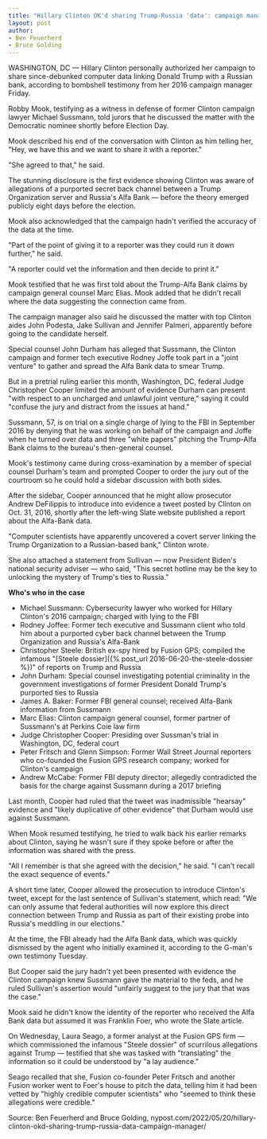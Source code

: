 ```yaml
---
title: "Hillary Clinton OK'd sharing Trump-Russia 'data': campaign manager"
layout: post
author:
- Ben Feuerherd
- Bruce Golding
---
```


WASHINGTON, DC — Hillary Clinton personally authorized her campaign to share since-debunked computer data linking Donald Trump with a Russian bank, according to bombshell testimony from her 2016 campaign manager Friday.

Robby Mook, testifying as a witness in defense of former Clinton campaign lawyer Michael Sussmann, told jurors that he discussed the matter with the Democratic nominee shortly before Election Day.

Mook described his end of the conversation with Clinton as him telling her, "Hey, we have this and we want to share it with a reporter."

"She agreed to that," he said.

The stunning disclosure is the first evidence showing Clinton was aware of allegations of a purported secret back channel between a Trump Organization server and Russia's Alfa Bank — before the theory emerged publicly eight days before the election.

Mook also acknowledged that the campaign hadn't verified the accuracy of the data at the time.

"Part of the point of giving it to a reporter was they could run it down further," he said.

"A reporter could vet the information and then decide to print it."

Mook testified that he was first told about the Trump-Alfa Bank claims by campaign general counsel Marc Elias. Mook added that he didn't recall where the data suggesting the connection came from.

The campaign manager also said he discussed the matter with top Clinton aides John Podesta, Jake Sullivan and Jennifer Palmeri, apparently before going to the candidate herself.

Special counsel John Durham has alleged that Sussmann, the Clinton campaign and former tech executive Rodney Joffe took part in a "joint venture" to gather and spread the Alfa Bank data to smear Trump.

But in a pretrial ruling earlier this month, Washington, DC, federal Judge Christopher Cooper limited the amount of evidence Durham can present "with respect to an uncharged and unlawful joint venture," saying it could "confuse the jury and distract from the issues at hand."

Sussmann, 57, is on trial on a single charge of lying to the FBI in September 2016 by denying that he was working on behalf of the campaign and Joffe when he turned over data and three "white papers" pitching the Trump-Alfa Bank claims to the bureau's then-general counsel.

Mook's testimony came during cross-examination by a member of special counsel Durham's team and prompted Cooper to order the jury out of the courtroom so he could hold a sidebar discussion with both sides.

After the sidebar, Cooper announced that he might allow prosecutor Andrew DeFilippis to introduce into evidence a tweet posted by Clinton on Oct. 31, 2016, shortly after the left-wing Slate website published a report about the Alfa-Bank data.

"Computer scientists have apparently uncovered a covert server linking the Trump Organization to a Russian-based bank," Clinton wrote.

She also attached a statement from Sullivan — now President Biden's national security adviser — who said, "This secret hotline may be the key to unlocking the mystery of Trump's ties to Russia."

**Who's who in the case**

- Michael Sussmann: Cybersecurity lawyer who worked for Hillary Clinton's 2016 campaign; charged with lying to the FBI
- Rodney Joffee: Former tech executive and Sussmann client who told him about a purported cyber back channel between the Trump Organization and Russia's Alfa-Bank
- Christopher Steele: British ex-spy hired by Fusion GPS; compiled the infamous "[Steele dossier]({% post_url 2016-06-20-the-steele-dossier %})" of reports on Trump and Russia
- John Durham: Special counsel investigating potential criminality in the government investigations of former President Donald Trump's purported ties to Russia
- James A. Baker: Former FBI general counsel; received Alfa-Bank information from Sussmann
- Marc Elias: Clinton campaign general counsel, former partner of Sussmann's at Perkins Coie law firm
- Judge Christopher Cooper: Presiding over Sussman's trial in Washington, DC, federal court
- Peter Fritsch and Glenn Simpson: Former Wall Street Journal reporters who co-founded the Fusion GPS research company; worked for Clinton's campaign
- Andrew McCabe: Former FBI deputy director; allegedly contradicted the basis for the charge against Sussmann during a 2017 briefing

Last month, Cooper had ruled that the tweet was inadmissible "hearsay" evidence and "likely duplicative of other evidence" that Durham would use against Sussmann.

When Mook resumed testifying, he tried to walk back his earlier remarks about Clinton, saying he wasn't sure if they spoke before or after the information was shared with the press.

"All I remember is that she agreed with the decision," he said. "I can't recall the exact sequence of events."

A short time later, Cooper allowed the prosecution to introduce Clinton's tweet, except for the last sentence of Sullivan's statement, which read: "We can only assume that federal authorities will now explore this direct connection between Trump and Russia as part of their existing probe into Russia's meddling in our elections."

At the time, the FBI already had the Alfa Bank data, which was quickly dismissed by the agent who initially examined it, according to the G-man's own testimony Tuesday.

But Cooper said the jury hadn't yet been presented with evidence the Clinton campaign knew Sussmann gave the material to the feds, and he ruled Sullivan's assertion would "unfairly suggest to the jury that that was the case."

Mook said he didn't know the identity of the reporter who received the Alfa Bank data but assumed it was Franklin Foer, who wrote the Slate article.

On Wednesday, Laura Seago, a former analyst at the Fusion GPS firm — which commissioned the infamous "Steele dossier" of scurrilous allegations against Trump — testified that she was tasked with "translating" the information so it could be understood by "a lay audience."

Seago recalled that she, Fusion co-founder Peter Fritsch and another Fusion worker went to Foer's house to pitch the data, telling him it had been vetted by "highly credible computer scientists" who "seemed to think these allegations were credible."

Source: Ben Feuerherd and Bruce Golding, nypost.com/2022/05/20/hillary-clinton-okd-sharing-trump-russia-data-campaign-manager/
